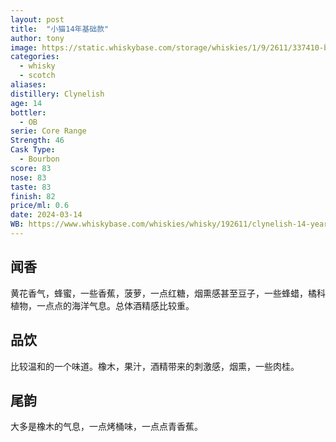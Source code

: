 ```yaml
---
layout: post
title:  "小猫14年基础款"
author: tony
image: https://static.whiskybase.com/storage/whiskies/1/9/2611/337410-big.jpg
categories:
  - whisky
  - scotch
aliases: 
distillery: Clynelish
age: 14
bottler:
  - OB
serie: Core Range
Strength: 46
Cask Type:
  - Bourbon
score: 83
nose: 83
taste: 83
finish: 82
price/ml: 0.6
date: 2024-03-14
WB: https://www.whiskybase.com/whiskies/whisky/192611/clynelish-14-year-old
---
```


## 闻香
黄花香气，蜂蜜，一些香蕉，菠萝，一点红糖，烟熏感甚至豆子，一些蜂蜡，橘科植物，一点点的海洋气息。总体酒精感比较重。

## 品饮
比较温和的一个味道。橡木，果汁，酒精带来的刺激感，烟熏，一些肉桂。

## 尾韵
大多是橡木的气息，一点烤桶味，一点点青香蕉。

